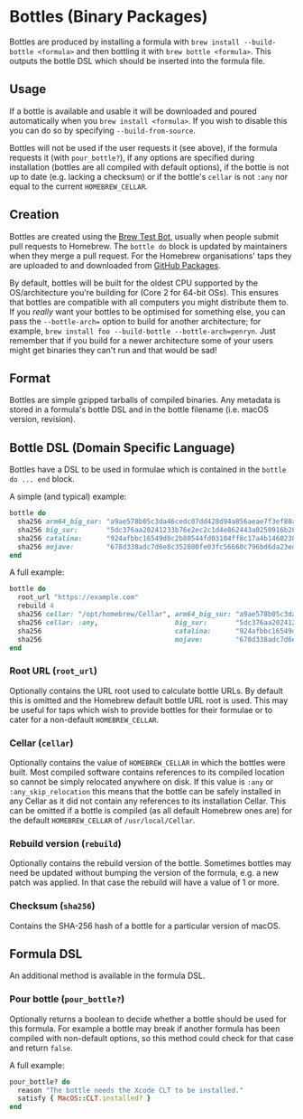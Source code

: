 # Bottles (Binary Packages)

Bottles are produced by installing a formula with `brew install --build-bottle <formula>` and then bottling it with `brew bottle <formula>`. This outputs the bottle DSL which should be inserted into the formula file.

## Usage
If a bottle is available and usable it will be downloaded and poured automatically when you `brew install <formula>`. If you wish to disable this you can do so by specifying `--build-from-source`.

Bottles will not be used if the user requests it (see above), if the formula requests it (with `pour_bottle?`), if any options are specified during installation (bottles are all compiled with default options), if the bottle is not up to date (e.g. lacking a checksum) or if the bottle's `cellar` is not `:any` nor equal to the current `HOMEBREW_CELLAR`.

## Creation
Bottles are created using the [Brew Test Bot](Brew-Test-Bot.md), usually when people submit pull requests to Homebrew. The `bottle do` block is updated by maintainers when they merge a pull request. For the Homebrew organisations' taps they are uploaded to and downloaded from [GitHub Packages](https://github.com/orgs/Homebrew/packages).

By default, bottles will be built for the oldest CPU supported by the OS/architecture you're building for (Core 2 for 64-bit OSs). This ensures that bottles are compatible with all computers you might distribute them to. If you *really* want your bottles to be optimised for something else, you can pass the `--bottle-arch=` option to build for another architecture; for example, `brew install foo --build-bottle --bottle-arch=penryn`. Just remember that if you build for a newer architecture some of your users might get binaries they can't run and that would be sad!

## Format
Bottles are simple gzipped tarballs of compiled binaries. Any metadata is stored in a formula's bottle DSL and in the bottle filename (i.e. macOS version, revision).

## Bottle DSL (Domain Specific Language)
Bottles have a DSL to be used in formulae which is contained in the `bottle do ... end` block.

A simple (and typical) example:

```ruby
bottle do
  sha256 arm64_big_sur: "a9ae578b05c3da46cedc07dd428d94a856aeae7f3ef80a0f405bf89b8cde893a"
  sha256 big_sur:       "5dc376aa20241233b76e2ec2c1d4e862443a0250916b2838a1ff871e8a6dc2c5"
  sha256 catalina:      "924afbbc16549d8c2b80544fd03104ff8c17a4b1460238e3ed17a1313391a2af"
  sha256 mojave:        "678d338adc7d6e8c352800fe03fc56660c796bd6da23eda2b1411fed18bd0d8d"
end
```

A full example:

```ruby
bottle do
  root_url "https://example.com"
  rebuild 4
  sha256 cellar: "/opt/homebrew/Cellar", arm64_big_sur: "a9ae578b05c3da46cedc07dd428d94a856aeae7f3ef80a0f405bf89b8cde893a"
  sha256 cellar: :any,                   big_sur:       "5dc376aa20241233b76e2ec2c1d4e862443a0250916b2838a1ff871e8a6dc2c5"
  sha256                                 catalina:      "924afbbc16549d8c2b80544fd03104ff8c17a4b1460238e3ed17a1313391a2af"
  sha256                                 mojave:        "678d338adc7d6e8c352800fe03fc56660c796bd6da23eda2b1411fed18bd0d8d"
end
```

### Root URL (`root_url`)
Optionally contains the URL root used to calculate bottle URLs.
By default this is omitted and the Homebrew default bottle URL root is used. This may be useful for taps which wish to provide bottles for their formulae or to cater for a non-default `HOMEBREW_CELLAR`.

### Cellar (`cellar`)
Optionally contains the value of `HOMEBREW_CELLAR` in which the bottles were built.
Most compiled software contains references to its compiled location so cannot be simply relocated anywhere on disk. If this value is `:any` or `:any_skip_relocation` this means that the bottle can be safely installed in any Cellar as it did not contain any references to its installation Cellar. This can be omitted if a bottle is compiled (as all default Homebrew ones are) for the default `HOMEBREW_CELLAR` of `/usr/local/Cellar`.

### Rebuild version (`rebuild`)
Optionally contains the rebuild version of the bottle.
Sometimes bottles may need be updated without bumping the version of the formula, e.g. a new patch was applied. In that case the rebuild will have a value of 1 or more.

### Checksum (`sha256`)
Contains the SHA-256 hash of a bottle for a particular version of macOS.

## Formula DSL
An additional method is available in the formula DSL.

### Pour bottle (`pour_bottle?`)
Optionally returns a boolean to decide whether a bottle should be used for this formula.
For example a bottle may break if another formula has been compiled with non-default options, so this method could check for that case and return `false`.

A full example:

```ruby
pour_bottle? do
  reason "The bottle needs the Xcode CLT to be installed."
  satisfy { MacOS::CLT.installed? }
end
```
